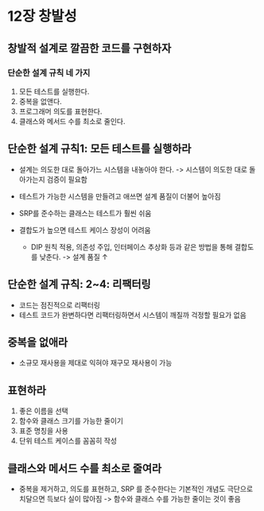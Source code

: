 # 12장 창발성

## 창발적 설계로 깔끔한 코드를 구현하자

### 단순한 설계 규칙 네 가지
1. 모든 테스트를 실행한다.
2. 중복을 없앤다.
3. 프로그래머 의도를 표현한다.
4. 클래스와 메서드 수를 최소로 줄인다.

## 단순한 설계 규칙1: 모든 테스트를 실행하라
- 설계는 의도한 대로 돌아가느 시스템을 내놓아야 한다.
  -> 시스템이 의도한 대로 돌아가는지 검증이 필요함

- 테스트가 가능한 시스템을 만들려고 애쓰면 설계 품질이 더불어 높아짐
- SRP를 준수하는 클래스는 테스트가 훨씬 쉬움
- 결합도가 높으면 테스트 케이스 장성이 어려움
  - DIP 원칙 적용, 의존성 주입, 인터페이스 추상화 등과 같은 방법을 통해 결합도를 낮춘다.
    -> 설계 품질 ↑

## 단순한 설계 규칙: 2~4: 리팩터링
- 코드는 점진적으로 리팩터링
- 테스트 코드가 완변하다면 리팩터링하면서 시스템이 깨질까 걱정할 필요가 없음


## 중복을 없애라

- 소규모 재사용을 제대로 익혀야 재구모 재사용이 가능

## 표현하라
1. 좋은 이름을 선택
2. 함수와 클래스 크기를 가능한 줄이기
3. 표준 명칭을 사용
4. 단위 테스트 케이스를 꼼꼼히 작성

## 클래스와 메서드 수를 최소로 줄여라
- 중복을 제거하고, 의도를 표현하고, SRP 를 준수한다는 기본적인 개념도 극단으로 치달으면 득보다 실이 많아짐
  -> 함수와 클래스 수를 가능한 줄이는 것이 좋음